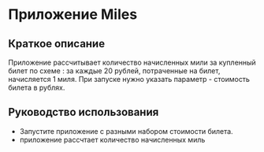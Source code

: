 # Приложение Miles
## Краткое описание
Приложение  рассчитывает количество начисленных мили за купленный билет по схеме : за каждые 20 рублей, потраченные на билет, начисляется 1 миля.
При запуске нужно указать параметр - стоимость билета в рублях.
## Руководство использования

* Запустите приложение с разными набором стоимости билета.
* приложение рассчтает количество начисленных миль
